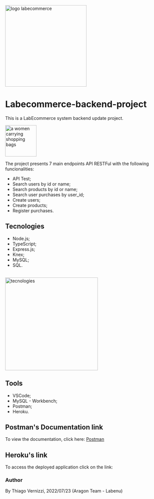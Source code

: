 <img width="260" alt="logo labecommerce" src="https://user-images.githubusercontent.com/95821657/180652948-e5917ed2-49fe-4fe1-8a65-621dd777f005.png">

# Labecommerce-backend-project 

This is a LabEcommerce system backend update project. 

<img width="100vw" src="https://emojipedia-us.s3.amazonaws.com/source/skype/289/shopping-bags_1f6cd-fe0f.png" alt="a women carrying shopping bags"/>

The project presents 7 main endpoints API RESTFul with the following funcionalities: 
- API Test;
- Search users by id or name;
- Search products by id or name;
- Search user purchases by user_id;
- Create users;
- Create products;
- Register purchases.

## Tecnologies

- Node.js;
- TypeScript;
- Express.js;
- Knex;
- MySQL;
- SQL.
</br>
<img width="296" alt="tecnologies" src="https://user-images.githubusercontent.com/95821657/180654582-f5902cd2-0958-4df0-9eac-31ad1dd4d33a.png">

## Tools
- VSCode;
- MySQL - Workbench;
- Postman;
- Heroku.

## Postman's Documentation link
To view the documentation, click here: [Postman](https://documenter.getpostman.com/view/20784974/UzXKWymv)

## Heroku's link
To access the deployed application click on the link:  

### Author
By Thiago Vernizzi, 2022/07/23 (Aragon Team - Labenu)



